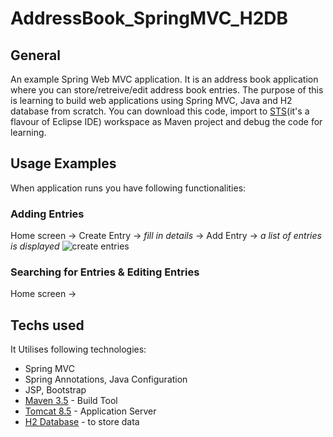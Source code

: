 # AddressBook_SpringMVC_H2DB

## General
An example Spring Web MVC application. 
It is an address book application where you can store/retreive/edit address book entries.
The purpose of this is learning to build web applications using Spring MVC, Java and H2 database from scratch.
You can download this code, import to [STS](https://spring.io/tools/sts/all)(it's a flavour of Eclipse IDE) workspace as Maven project and debug the code for learning.

## Usage Examples
When application runs you have following functionalities:
### Adding Entries
Home screen -> Create Entry -> *fill in details* -> Add Entry -> *a list of entries is displayed*
![create entries](https://user-images.githubusercontent.com/11411618/27771905-36df359e-5f50-11e7-8fe4-d5f14fc72f08.gif)
### Searching for Entries & Editing Entries
Home screen -> 


## Techs used
It Utilises following technologies:
* Spring MVC
* Spring Annotations, Java Configuration
* JSP, Bootstrap
* [Maven 3.5](https://maven.apache.org/download.cgi) - Build Tool
* [Tomcat 8.5](https://tomcat.apache.org/) - Application Server
* [H2 Database](http://www.h2database.com/html/main.html) - to store data





